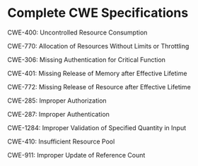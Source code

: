 

# Complete CWE Specifications

CWE-400: Uncontrolled Resource Consumption

CWE-770: Allocation of Resources Without Limits or Throttling

CWE-306: Missing Authentication for Critical Function

CWE-401: Missing Release of Memory after Effective Lifetime

CWE-772: Missing Release of Resource after Effective Lifetime

CWE-285: Improper Authorization

CWE-287: Improper Authentication

CWE-1284: Improper Validation of Specified Quantity in Input

CWE-410: Insufficient Resource Pool

CWE-911: Improper Update of Reference Count
